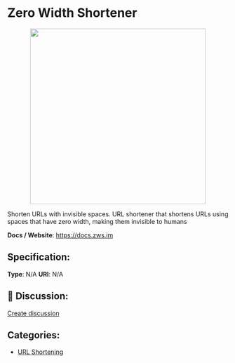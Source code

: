 # Zero Width Shortener
<p align="center">
    <img width="400" src="https://raw.githubusercontent.com/apis-list/apis-list/main/apis/zero-width-shortener/logo_256x256.png" />
</p>

Shorten URLs with invisible spaces. URL shortener that shortens URLs using spaces that have zero width, making them invisible to humans

**Docs / Website**: https://docs.zws.im

## Specification:
**Type**:  N/A 
**URI**:  N/A 

## 💬 Discussion:
[Create discussion](https://github.com/apis-list/apis-list/discussions/new)

## Categories:
- [URL Shortening](https://github.com/apis-list/apis-list#url-shortening)



